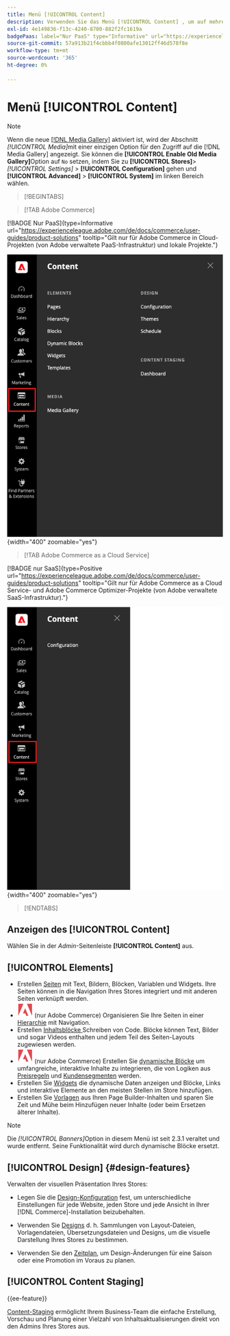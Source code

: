 ```yaml
---
title: Menü [!UICONTROL Content]
description: Verwenden Sie das Menü [!UICONTROL Content] , um auf mehrere Funktionen zum Verwalten des Inhalts in Ihrem Store zuzugreifen.
exl-id: 4e149836-f13c-4240-8700-882f2fc1619a
badgePaas: label="Nur PaaS" type="Informative" url="https://experienceleague.adobe.com/de/docs/commerce/user-guides/product-solutions" tooltip="Gilt nur für Adobe Commerce in Cloud-Projekten (von Adobe verwaltete PaaS-Infrastruktur) und lokale Projekte."
source-git-commit: 57a913b21f4cbbb4f0800afe13012ff46d578f8e
workflow-type: tm+mt
source-wordcount: '365'
ht-degree: 0%

---
```


# Menü [!UICONTROL Content]

>[!NOTE]
>
>Wenn die neue [[!DNL Media Gallery]](media-gallery.md) aktiviert ist, wird der Abschnitt _[!UICONTROL Media]_&#x200B;mit einer einzigen Option für den Zugriff auf die [!DNL Media Gallery] angezeigt. Sie können die **[!UICONTROL Enable Old Media Gallery]**&#x200B;Option auf `No` setzen, indem Sie zu **[!UICONTROL Stores]**>_[!UICONTROL Settings]_ > **[!UICONTROL Configuration]** gehen und **[!UICONTROL Advanced]** > **[!UICONTROL System]** im linken Bereich wählen.

>[!BEGINTABS]

>[!TAB Adobe Commerce]

[!BADGE Nur PaaS]{type=Informative url="https://experienceleague.adobe.com/de/docs/commerce/user-guides/product-solutions" tooltip="Gilt nur für Adobe Commerce in Cloud-Projekten (von Adobe verwaltete PaaS-Infrastruktur) und lokale Projekte."}

![Das im Admin angezeigte [!UICONTROL Content]-Menü](./assets/admin-menu-content.png){width="400" zoomable="yes"}

>[!TAB Adobe Commerce as a Cloud Service]

[!BADGE nur SaaS]{type=Positive url="https://experienceleague.adobe.com/de/docs/commerce/user-guides/product-solutions" tooltip="Gilt nur für Adobe Commerce as a Cloud Service- und Adobe Commerce Optimizer-Projekte (von Adobe verwaltete SaaS-Infrastruktur)."}

![Das im Admin angezeigte [!UICONTROL Content]-Menü](./assets/admin-menu-content-accs.png){width="400" zoomable="yes"}

>[!ENDTABS]

## Anzeigen des [!UICONTROL Content]

Wählen Sie in der _Admin_-Seitenleiste **[!UICONTROL Content]** aus.

## [!UICONTROL Elements]

- Erstellen [Seiten](pages.md) mit Text, Bildern, Blöcken, Variablen und Widgets. Ihre Seiten können in die Navigation Ihres Stores integriert und mit anderen Seiten verknüpft werden.
- ![Adobe Commerce](../assets/adobe-logo.svg) (nur Adobe Commerce) Organisieren Sie Ihre Seiten in einer [Hierarchie](page-hierarchy.md) mit Navigation.
- Erstellen [ Inhaltsblöcke ](blocks.md) Schreiben von Code. Blöcke können Text, Bilder und sogar Videos enthalten und jedem Teil des Seiten-Layouts zugewiesen werden.
- ![Adobe Commerce](../assets/adobe-logo.svg) (nur Adobe Commerce) Erstellen Sie [dynamische Blöcke](dynamic-blocks.md) um umfangreiche, interaktive Inhalte zu integrieren, die von Logiken aus [Preisregeln](../merchandising-promotions/introduction.md#promotions) und [Kundensegmenten](../customers/customer-segments.md) werden.
- Erstellen Sie [Widgets](widgets.md) die dynamische Daten anzeigen und Blöcke, Links und interaktive Elemente an den meisten Stellen im Store hinzufügen.
- Erstellen Sie [Vorlagen](../page-builder/templates.md) aus Ihren Page Builder-Inhalten und sparen Sie Zeit und Mühe beim Hinzufügen neuer Inhalte (oder beim Ersetzen älterer Inhalte).

>[!NOTE]
>
>Die _[!UICONTROL Banners]_&#x200B;Option in diesem Menü ist seit 2.3.1 veraltet und wurde entfernt. Seine Funktionalität wird durch dynamische Blöcke ersetzt.

## [!UICONTROL Design] {#design-features}

Verwalten der visuellen Präsentation Ihres Stores:

- Legen Sie die [Design-Konfiguration](configuration.md) fest, um unterschiedliche Einstellungen für jede Website, jeden Store und jede Ansicht in Ihrer [!DNL Commerce]-Installation beizubehalten.

- Verwenden Sie [Designs](themes.md) d. h. Sammlungen von Layout-Dateien, Vorlagendateien, Übersetzungsdateien und Designs, um die visuelle Darstellung Ihres Stores zu bestimmen.

- Verwenden Sie den [Zeitplan](schedule.md), um Design-Änderungen für eine Saison oder eine Promotion im Voraus zu planen.

## [!UICONTROL Content Staging]

{{ee-feature}}

[Content-Staging](content-staging.md) ermöglicht Ihrem Business-Team die einfache Erstellung, Vorschau und Planung einer Vielzahl von Inhaltsaktualisierungen direkt von den Admins Ihres Stores aus.
